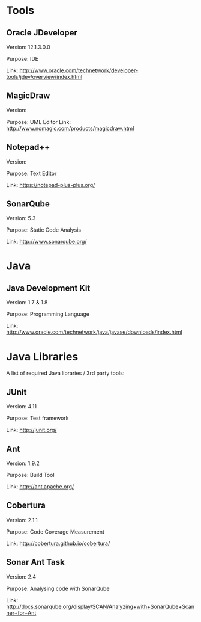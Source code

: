 Tools
=====

Oracle JDeveloper
-----------------

Version: 12.1.3.0.0

Purpose: IDE

Link: http://www.oracle.com/technetwork/developer-tools/jdev/overview/index.html


MagicDraw
---------

Version:

Purpose: UML Editor
Link: http://www.nomagic.com/products/magicdraw.html


Notepad++
-----------

Version:

Purpose: Text Editor

Link: https://notepad-plus-plus.org/


SonarQube
---------

Version: 5.3

Purpose: Static Code Analysis

Link: http://www.sonarqube.org/


Java
====

Java Development Kit
--------------------

Version: 1.7 & 1.8

Purpose: Programming Language

Link: http://www.oracle.com/technetwork/java/javase/downloads/index.html


Java Libraries
==============

A list of required Java libraries / 3rd party tools:

JUnit
-----

Version: 4.11

Purpose: Test framework

Link: http://junit.org/


Ant
---

Version: 1.9.2

Purpose: Build Tool

Link: http://ant.apache.org/


Cobertura
---------

Version: 2.1.1

Purpose: Code Coverage Measurement

Link: http://cobertura.github.io/cobertura/


Sonar Ant Task
--------------

Version: 2.4

Purpose: Analysing code with SonarQube

Link: http://docs.sonarqube.org/display/SCAN/Analyzing+with+SonarQube+Scanner+for+Ant
